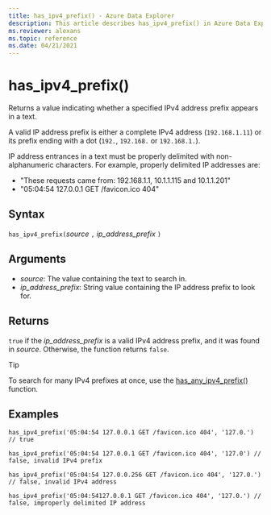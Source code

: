 ```yaml
---
title: has_ipv4_prefix() - Azure Data Explorer
description: This article describes has_ipv4_prefix() in Azure Data Explorer.
ms.reviewer: alexans
ms.topic: reference
ms.date: 04/21/2021
---
```

# has_ipv4_prefix()

Returns a value indicating whether a specified IPv4 address prefix appears in a text.

A valid IP address prefix is either a complete IPv4 address (`192.168.1.11`) or its prefix ending with a dot (`192.`, `192.168.` or `192.168.1.`).

IP address entrances in a text must be properly delimited with non-alphanumeric characters. For example, properly delimited IP addresses are:

 * "These requests came from: 192.168.1.1, 10.1.1.115 and 10.1.1.201"
 * "05:04:54 127.0.0.1 GET /favicon.ico 404"

## Syntax

`has_ipv4_prefix(`*source* `,` *ip_address_prefix* `)`

## Arguments

* *source*: The value containing the text to search in.
* *ip_address_prefix*: String value containing the IP address prefix to look for.

## Returns

`true` if the *ip_address_prefix* is a valid IPv4 address prefix, and it was found in *source*. Otherwise, the function returns `false`.

> [!TIP]
> To search for many IPv4 prefixes at once, use the [has_any_ipv4_prefix()](has-any-ipv4-prefix-function.md) function.

## Examples

```kusto
has_ipv4_prefix('05:04:54 127.0.0.1 GET /favicon.ico 404', '127.0.') // true

has_ipv4_prefix('05:04:54 127.0.0.1 GET /favicon.ico 404', '127.0') // false, invalid IPv4 prefix

has_ipv4_prefix('05:04:54 127.0.0.256 GET /favicon.ico 404', '127.0.') // false, invalid IPv4 address

has_ipv4_prefix('05:04:54127.0.0.1 GET /favicon.ico 404', '127.0.') // false, improperly delimited IP address
```
